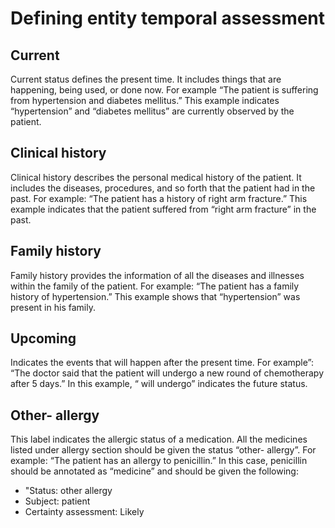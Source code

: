 # Defining entity temporal assessment

## Current

Current status defines the present time. It includes things that are happening, being used, or done now.
For example “The patient is suffering from hypertension and diabetes mellitus.” This example indicates “hypertension” and “diabetes mellitus” are currently observed by the patient.

## Clinical history

Clinical history describes the personal medical history of the patient. It includes the diseases, procedures, and so forth that the patient had in the past.
For example: “The patient has a history of right arm fracture.” This example indicates that the patient suffered from “right arm fracture” in the past.

## Family history

Family history provides the information of all the diseases and illnesses within the family of the patient.
For example: “The patient has a family history of hypertension.” This example shows that “hypertension” was present in his family.

## Upcoming

Indicates the events that will happen after the present time.
For example”: “The doctor said that the patient will undergo a new round of chemotherapy after 5 days.” In this example, “ will undergo” indicates the future status.

## Other- allergy

This label indicates the allergic status of a medication. All the medicines listed under allergy section should be given the status “other- allergy”.
For example: “The patient has an allergy to penicillin.” In this case, penicillin should be annotated as “medicine” and should be given the following:

* "Status: other allergy
* Subject: patient
* Certainty assessment: Likely
